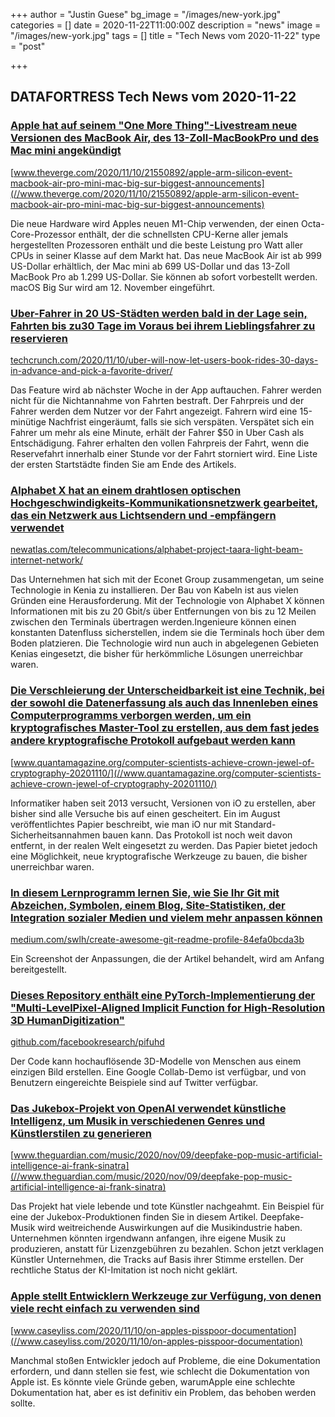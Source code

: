 +++
author = "Justin Guese"
bg_image = "/images/new-york.jpg"
categories = []
date = 2020-11-22T11:00:00Z
description = "news"
image = "/images/new-york.jpg"
tags = []
title = "Tech News vom 2020-11-22"
type = "post"

+++

        
## DATAFORTRESS Tech News vom 2020-11-22





### [Apple hat auf seinem "One More Thing"-Livestream neue Versionen des MacBook Air, des 13-Zoll-MacBookPro und des Mac mini angekündigt](//www.theverge.com/2020/11/10/21550892/apple-arm-silicon-event-macbook-air-pro-mini-mac-big-sur-biggest-announcements)


[www.theverge.com/2020/11/10/21550892/apple-arm-silicon-event-macbook-air-pro-mini-mac-big-sur-biggest-announcements](//www.theverge.com/2020/11/10/21550892/apple-arm-silicon-event-macbook-air-pro-mini-mac-big-sur-biggest-announcements)


Die neue Hardware wird Apples neuen M1-Chip verwenden, der einen Octa-Core-Prozessor enthält, der die schnellsten CPU-Kerne aller jemals hergestellten Prozessoren enthält und die beste Leistung pro Watt aller CPUs in seiner Klasse auf dem Markt hat. Das neue MacBook Air ist ab 999 US-Dollar erhältlich, der Mac mini ab 699 US-Dollar und das 13-Zoll MacBook Pro ab 1.299 US-Dollar. Sie können ab sofort vorbestellt werden. macOS Big Sur wird am 12. November eingeführt.


### [Uber-Fahrer in 20 US-Städten werden bald in der Lage sein, Fahrten bis zu30 Tage im Voraus bei ihrem Lieblingsfahrer zu reservieren](//techcrunch.com/2020/11/10/uber-will-now-let-users-book-rides-30-days-in-advance-and-pick-a-favorite-driver/)


[techcrunch.com/2020/11/10/uber-will-now-let-users-book-rides-30-days-in-advance-and-pick-a-favorite-driver/](//techcrunch.com/2020/11/10/uber-will-now-let-users-book-rides-30-days-in-advance-and-pick-a-favorite-driver/)


Das Feature wird ab nächster Woche in der App auftauchen. Fahrer werden nicht für die Nichtannahme von Fahrten bestraft. Der Fahrpreis und der Fahrer werden dem Nutzer vor der Fahrt angezeigt. Fahrern wird eine 15-minütige Nachfrist eingeräumt, falls sie sich verspäten. Verspätet sich ein Fahrer um mehr als eine Minute, erhält der Fahrer $50 in Uber Cash als Entschädigung. Fahrer erhalten den vollen Fahrpreis der Fahrt, wenn die Reservefahrt innerhalb einer Stunde vor der Fahrt storniert wird. Eine Liste der ersten Startstädte finden Sie am Ende des Artikels.


### [Alphabet X hat an einem drahtlosen optischen Hochgeschwindigkeits-Kommunikationsnetzwerk gearbeitet, das ein Netzwerk aus Lichtsendern und -empfängern verwendet](//newatlas.com/telecommunications/alphabet-project-taara-light-beam-internet-network/)


[newatlas.com/telecommunications/alphabet-project-taara-light-beam-internet-network/](//newatlas.com/telecommunications/alphabet-project-taara-light-beam-internet-network/)


Das Unternehmen hat sich mit der Econet Group zusammengetan, um seine Technologie in Kenia zu installieren. Der Bau von Kabeln ist aus vielen Gründen eine Herausforderung. Mit der Technologie von Alphabet X können Informationen mit bis zu 20 Gbit/s über Entfernungen von bis zu 12 Meilen zwischen den Terminals übertragen werden.Ingenieure können einen konstanten Datenfluss sicherstellen, indem sie die Terminals hoch über dem Boden platzieren. Die Technologie wird nun auch in abgelegenen Gebieten Kenias eingesetzt, die bisher für herkömmliche Lösungen unerreichbar waren.


### [Die Verschleierung der Unterscheidbarkeit ist eine Technik, bei der sowohl die Datenerfassung als auch das Innenleben eines Computerprogramms verborgen werden, um ein kryptografisches Master-Tool zu erstellen, aus dem fast jedes andere kryptografische Protokoll aufgebaut werden kann](//www.quantamagazine.org/computer-scientists-achieve-crown-jewel-of-cryptography-20201110/)


[www.quantamagazine.org/computer-scientists-achieve-crown-jewel-of-cryptography-20201110/](//www.quantamagazine.org/computer-scientists-achieve-crown-jewel-of-cryptography-20201110/)


Informatiker haben seit 2013 versucht, Versionen von iO zu erstellen, aber bisher sind alle Versuche bis auf einen gescheitert. Ein im August veröffentlichtes Papier beschreibt, wie man iO nur mit Standard-Sicherheitsannahmen bauen kann. Das Protokoll ist noch weit davon entfernt, in der realen Welt eingesetzt zu werden. Das Papier bietet jedoch eine Möglichkeit, neue kryptografische Werkzeuge zu bauen, die bisher unerreichbar waren.


### [In diesem Lernprogramm lernen Sie, wie Sie Ihr Git mit Abzeichen, Symbolen, einem Blog, Site-Statistiken, der Integration sozialer Medien und vielem mehr anpassen können](//medium.com/swlh/create-awesome-git-readme-profile-84efa0bcda3b)


[medium.com/swlh/create-awesome-git-readme-profile-84efa0bcda3b](//medium.com/swlh/create-awesome-git-readme-profile-84efa0bcda3b)


Ein Screenshot der Anpassungen, die der Artikel behandelt, wird am Anfang bereitgestellt.


### [Dieses Repository enthält eine PyTorch-Implementierung der "Multi-LevelPixel-Aligned Implicit Function for High-Resolution 3D HumanDigitization"](//github.com/facebookresearch/pifuhd)


[github.com/facebookresearch/pifuhd](//github.com/facebookresearch/pifuhd)


Der Code kann hochauflösende 3D-Modelle von Menschen aus einem einzigen Bild erstellen. Eine Google Collab-Demo ist verfügbar, und von Benutzern eingereichte Beispiele sind auf Twitter verfügbar.


### [Das Jukebox-Projekt von OpenAI verwendet künstliche Intelligenz, um Musik in verschiedenen Genres und Künstlerstilen zu generieren](//www.theguardian.com/music/2020/nov/09/deepfake-pop-music-artificial-intelligence-ai-frank-sinatra)


[www.theguardian.com/music/2020/nov/09/deepfake-pop-music-artificial-intelligence-ai-frank-sinatra](//www.theguardian.com/music/2020/nov/09/deepfake-pop-music-artificial-intelligence-ai-frank-sinatra)


Das Projekt hat viele lebende und tote Künstler nachgeahmt. Ein Beispiel für eine der Jukebox-Produktionen finden Sie in diesem Artikel. Deepfake-Musik wird weitreichende Auswirkungen auf die Musikindustrie haben. Unternehmen könnten irgendwann anfangen, ihre eigene Musik zu produzieren, anstatt für Lizenzgebühren zu bezahlen. Schon jetzt verklagen Künstler Unternehmen, die Tracks auf Basis ihrer Stimme erstellen. Der rechtliche Status der KI-Imitation ist noch nicht geklärt.


### [Apple stellt Entwicklern Werkzeuge zur Verfügung, von denen viele recht einfach zu verwenden sind](//www.caseyliss.com/2020/11/10/on-apples-pisspoor-documentation)


[www.caseyliss.com/2020/11/10/on-apples-pisspoor-documentation](//www.caseyliss.com/2020/11/10/on-apples-pisspoor-documentation)


Manchmal stoßen Entwickler jedoch auf Probleme, die eine Dokumentation erfordern, und dann stellen sie fest, wie schlecht die Dokumentation von Apple ist. Es könnte viele Gründe geben, warumApple eine schlechte Dokumentation hat, aber es ist definitiv ein Problem, das behoben werden sollte.
